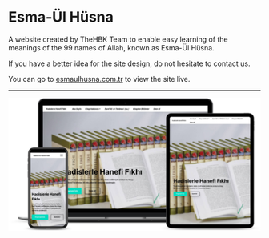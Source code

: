 # Esma-Ül Hüsna

A website created by TheHBK Team to enable easy learning of the meanings of the 99 names of Allah, known as Esma-Ül Hüsna.

If you have a better idea for the site design, do not hesitate to contact us.

You can go to [esmaulhusna.com.tr](esmaulhusna.com.tr) to view the site live.

---

![Website Mockup](.github/website-mockup.png)
